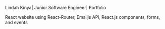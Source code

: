 Lindah Kinya| Junior Software Engineer| Portfolio

React website using React-Router, Emailjs API, React.js components, forms, and
events
